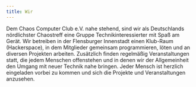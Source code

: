 ```yaml
---
title: Wir
---
```


Dem Chaos Computer Club e.V. nahe stehend, sind wir als Deutschlands nördlichster Chaostreff eine Gruppe Technikinteressierter mit Spaß am Gerät.
Wir betreiben in der Flensburger Innenstadt einen Klub-Raum (Hackerspace), in dem Mitglieder gemeinsam programmieren, löten und an diversen Projekten arbeiten. 
Zusätzlich finden regelmäßig Veranstaltungen statt, die jedem Menschen offenstehen und in denen wir der Allgemeinheit den Umgang mit neuer Technik nahe bringen. 
Jeder Mensch ist herzlich eingeladen vorbei zu kommen und sich die Projekte und Veranstaltungen anzusehen.